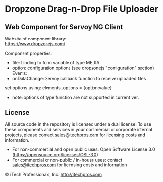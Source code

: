 # Dropzone Drag-n-Drop File Uploader
## Web Component for Servoy NG Client


Website of component library:  
https://www.dropzonejs.com/



Component properties:
- file: binding to form variable of type MEDIA
- option: configuration options (see dropzonejs "configuration" section)
Events:
- onDataChange: Servoy callback function to receive uploaded files


set options using:
elements.<uploader>.options = {option:value}
 - note: options of type function are not supported in current ver.




## License

All source code in the repository is licensed under a dual license.  To use these components and services in your commercial or corporate internal projects, please contact sales@itechpros.com for licensing costs and information.

 * For non-commercial and open public uses: Open Software License 3.0 (https://opensource.org/licenses/OSL-3.0)
 * For commercial or non-public / in-house uses: contact sales@itechpros.com for licensing costs and information

&copy; iTech Professionals, Inc. 
http://itechpros.com
